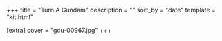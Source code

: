 +++
title = "Turn A Gundam"
description = ""
sort_by = "date"
template = "kit.html"

[extra]
cover = "gcu-00967.jpg"
+++